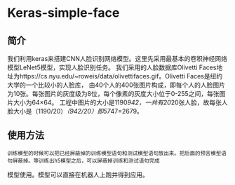 # Keras-simple-face
## 简介
   我们利用keras来搭建CNN人脸识别网络模型。这里先采用最基本的卷积神经网络模型LeNet5模型，实现人脸识别任务。
我们采用的人脸数据库Olivetti Faces地址为https://cs.nyu.edu/~roweis/data/olivettifaces.gif。Olivetti Faces是纽约大学的一个比较小的人脸库，
由40个人的400张图片构成，即每个人的人脸图片为10张。每张图片的灰度级为8位，每个像素的灰度大小位于0-255之间，每张图片大小为64×64。
工程中图片的大小是1190*942，一共有20*20张人脸，故每张人脸大小是（1190/20）*（942/20）即57*47=2679。
## 使用方法
    训练模型的时候可以把已经屏蔽掉的训练模型语句和测试模型语句放出来。把后面的预言模型语句屏蔽掉。等训练出h5模型之后，可以屏蔽掉训练和测试语句完成
模型使用。模型可以直接在机器人上跑并得到应用。
    
